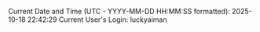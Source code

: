 Current Date and Time (UTC - YYYY-MM-DD HH:MM:SS formatted): 2025-10-18 22:42:29
Current User's Login: luckyaiman

